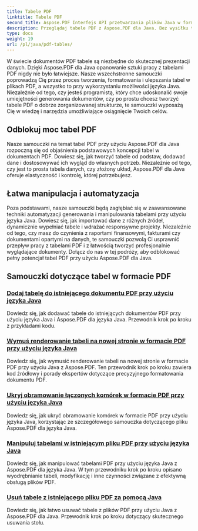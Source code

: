 ```yaml
---
title: Tabele PDF
linktitle: Tabele PDF
second_title: Aspose.PDF Interfejs API przetwarzania plików Java w formacie Java
description: Przeglądaj tabele PDF z Aspose.PDF dla Java. Bez wysiłku twórz tabele i manipuluj nimi w dokumentach PDF.
type: docs
weight: 19
url: /pl/java/pdf-tables/
---
```


W świecie dokumentów PDF tabele są niezbędne do skutecznej prezentacji danych. Dzięki Aspose.PDF dla Java opanowanie sztuki pracy z tabelami PDF nigdy nie było łatwiejsze. Nasze wszechstronne samouczki poprowadzą Cię przez proces tworzenia, formatowania i ulepszania tabel w plikach PDF, a wszystko to przy wykorzystaniu możliwości języka Java. Niezależnie od tego, czy jesteś programistą, który chce udoskonalić swoje umiejętności generowania dokumentów, czy po prostu chcesz tworzyć tabele PDF o dobrze zorganizowanej strukturze, te samouczki wyposażą Cię w wiedzę i narzędzia umożliwiające osiągnięcie Twoich celów.

## Odblokuj moc tabel PDF

Nasze samouczki na temat tabel PDF przy użyciu Aspose.PDF dla Java rozpoczną się od objaśnienia podstawowych koncepcji tabel w dokumentach PDF. Dowiesz się, jak tworzyć tabele od podstaw, dodawać dane i dostosowywać ich wygląd do własnych potrzeb. Niezależnie od tego, czy jest to prosta tabela danych, czy złożony układ, Aspose.PDF dla Java oferuje elastyczność i kontrolę, której potrzebujesz.

## Łatwa manipulacja i automatyzacja

Poza podstawami, nasze samouczki będą zagłębiać się w zaawansowane techniki automatyzacji generowania i manipulowania tabelami przy użyciu języka Java. Dowiesz się, jak importować dane z różnych źródeł, dynamicznie wypełniać tabele i wdrażać responsywne projekty. Niezależnie od tego, czy masz do czynienia z raportami finansowymi, fakturami czy dokumentami opartymi na danych, te samouczki pozwolą Ci usprawnić przepływ pracy z tabelami PDF i z łatwością tworzyć profesjonalnie wyglądające dokumenty. Dołącz do nas w tej podróży, aby odblokować pełny potencjał tabel PDF przy użyciu Aspose.PDF dla Java.

## Samouczki dotyczące tabel w formacie PDF
### [Dodaj tabelę do istniejącego dokumentu PDF przy użyciu języka Java](./add-table-in-existing-pdf-document-using-java/)
Dowiedz się, jak dodawać tabele do istniejących dokumentów PDF przy użyciu języka Java i Aspose.PDF dla języka Java. Przewodnik krok po kroku z przykładami kodu.
### [Wymuś renderowanie tabeli na nowej stronie w formacie PDF przy użyciu języka Java](./force-table-rendering-on-new-page-in-pdf-using-java/)
Dowiedz się, jak wymusić renderowanie tabeli na nowej stronie w formacie PDF przy użyciu Java z Aspose.PDF. Ten przewodnik krok po kroku zawiera kod źródłowy i porady ekspertów dotyczące precyzyjnego formatowania dokumentu PDF.
### [Ukryj obramowanie łączonych komórek w formacie PDF przy użyciu języka Java](./hide-spanned-cell-border-in-pdf-using-java/)
Dowiedz się, jak ukryć obramowanie komórek w formacie PDF przy użyciu języka Java, korzystając ze szczegółowego samouczka dotyczącego pliku Aspose.PDF dla języka Java.
### [Manipuluj tabelami w istniejącym pliku PDF przy użyciu języka Java](./manipulate-tables-in-existing-pdf-using-java/)
Dowiedz się, jak manipulować tabelami PDF przy użyciu języka Java z Aspose.PDF dla języka Java. W tym przewodniku krok po kroku opisano wyodrębnianie tabeli, modyfikację i inne czynności związane z efektywną obsługą plików PDF.
### [Usuń tabele z istniejącego pliku PDF za pomocą Java](./remove-tables-from-existing-pdf-using-java/)
Dowiedz się, jak łatwo usuwać tabele z plików PDF przy użyciu Java z Aspose.PDF dla Java. Przewodnik krok po kroku dotyczący skutecznego usuwania stołu.